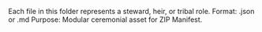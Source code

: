 Each file in this folder represents a steward, heir, or tribal role.
Format: .json or .md
Purpose: Modular ceremonial asset for ZIP Manifest.